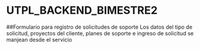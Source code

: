 # UTPL_BACKEND_BIMESTRE2
##Formulario para registro de solicitudes de soporte 
Los datos del tipo de solicitud, proyectos del cliente, planes de soporte e ingreso de solicitud se manjean desde el servicio

